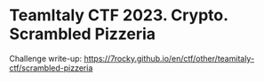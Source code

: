 # TeamItaly CTF 2023. Crypto. Scrambled Pizzeria

Challenge write-up: https://7rocky.github.io/en/ctf/other/teamitaly-ctf/scrambled-pizzeria

